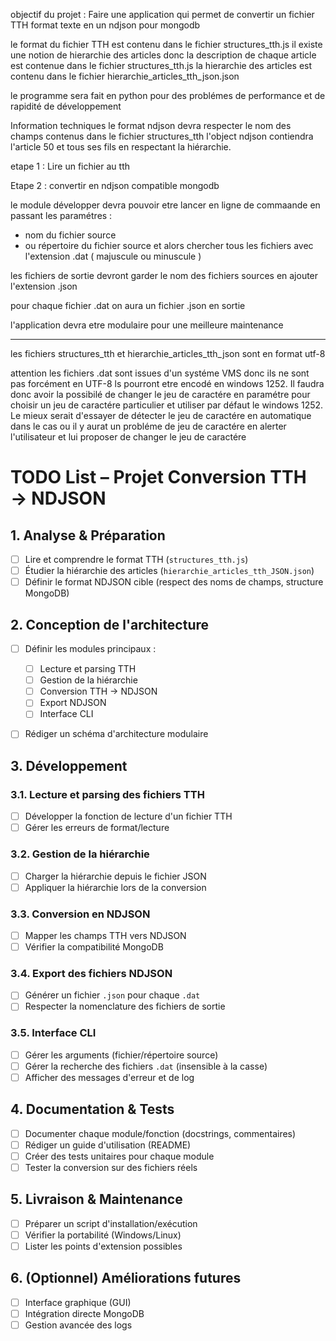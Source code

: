 objectif du projet :
Faire une application qui permet de convertir un fichier TTH format texte en un ndjson pour mongodb

le format du fichier TTH est contenu dans le fichier structures_tth.js
il existe une notion de hierarchie des articles donc la description de chaque article est contenue dans le fichier structures_tth.js
la hierarchie des articles est contenu dans le fichier hierarchie_articles_tth_json.json

le programme sera fait en python pour des problémes de performance et de rapidité de développement

Information techniques
le format ndjson devra respecter le nom des champs contenus dans le fichier structures_tth
l'object ndjson contiendra l'article 50 et tous ses fils en respectant la hiérarchie.


etape 1 : 
Lire un fichier au tth 

Etape 2 : 
convertir en ndjson compatible mongodb

le module développer devra pouvoir etre lancer en ligne de commaande en passant les paramétres :
 - nom du fichier source
 - ou répertoire du fichier source et alors chercher tous les fichiers avec l'extension .dat ( majuscule ou minuscule )

 les fichiers de sortie devront garder le nom des fichiers sources en ajouter l'extension .json

 pour chaque fichier .dat on aura un fichier .json en sortie

l'application devra etre modulaire pour une meilleure maintenance

---

les fichiers structures_tth et hierarchie_articles_tth_json sont en format utf-8

attention les fichiers .dat sont issues d'un systéme VMS donc ils ne sont pas forcément en UTF-8
ls pourront etre encodé en windows 1252.
Il faudra donc avoir la possibilé de changer le jeu de caractére en paramétre pour choisir un jeu de caractére particulier et utiliser par défaut le windows 1252.
Le mieux serait d'essayer de détecter le jeu de caractére en automatique
dans le cas ou il y aurat un probléme de jeu de caractére en alerter l'utilisateur et lui proposer de changer le jeu de caractére

# TODO List – Projet Conversion TTH → NDJSON

## 1. Analyse & Préparation
- [ ] Lire et comprendre le format TTH (`structures_tth.js`)
- [ ] Étudier la hiérarchie des articles (`hierarchie_articles_tth_JSON.json`)
- [ ] Définir le format NDJSON cible (respect des noms de champs, structure MongoDB)

## 2. Conception de l'architecture
- [ ] Définir les modules principaux :

  - [ ] Lecture et parsing TTH
  - [ ] Gestion de la hiérarchie
  - [ ] Conversion TTH → NDJSON
  - [ ] Export NDJSON
  - [ ] Interface CLI
- [ ] Rédiger un schéma d'architecture modulaire

## 3. Développement
### 3.1. Lecture et parsing des fichiers TTH
- [ ] Développer la fonction de lecture d'un fichier TTH
- [ ] Gérer les erreurs de format/lecture

### 3.2. Gestion de la hiérarchie
- [ ] Charger la hiérarchie depuis le fichier JSON
- [ ] Appliquer la hiérarchie lors de la conversion

### 3.3. Conversion en NDJSON
- [ ] Mapper les champs TTH vers NDJSON
- [ ] Vérifier la compatibilité MongoDB

### 3.4. Export des fichiers NDJSON
- [ ] Générer un fichier `.json` pour chaque `.dat`
- [ ] Respecter la nomenclature des fichiers de sortie

### 3.5. Interface CLI
- [ ] Gérer les arguments (fichier/répertoire source)
- [ ] Gérer la recherche des fichiers `.dat` (insensible à la casse)
- [ ] Afficher des messages d'erreur et de log

## 4. Documentation & Tests
- [ ] Documenter chaque module/fonction (docstrings, commentaires)
- [ ] Rédiger un guide d'utilisation (README)
- [ ] Créer des tests unitaires pour chaque module
- [ ] Tester la conversion sur des fichiers réels

## 5. Livraison & Maintenance
- [ ] Préparer un script d'installation/exécution
- [ ] Vérifier la portabilité (Windows/Linux)
- [ ] Lister les points d'extension possibles

## 6. (Optionnel) Améliorations futures
- [ ] Interface graphique (GUI)
- [ ] Intégration directe MongoDB
- [ ] Gestion avancée des logs
